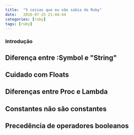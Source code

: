 ```yaml
---
title:  "5 coisas que eu não sabia de Ruby"
date:   2016-07-25 21:44:44
categories: [ruby]
tags: [ruby]
---
```


### Introdução

##  Diferença entre :Symbol e "String"

##  Cuidado com Floats

##  Diferenças entre Proc e Lambda

##  Constantes não são constantes

##  Precedência de operadores booleanos

